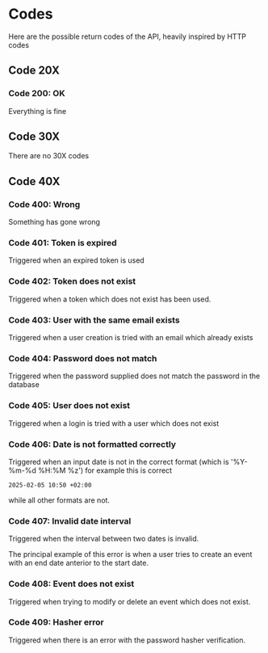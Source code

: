 # Codes
Here are the possible return codes of the API, heavily inspired by HTTP codes

## Code 20X
### Code 200: OK
Everything is fine

## Code 30X
There are no 30X codes

## Code 40X
### Code 400: Wrong
Something has gone wrong

### Code 401: Token is expired
Triggered when an expired token is used

### Code 402: Token does not exist
Triggered when a token which does not exist has been used.

### Code 403: User with the same email exists
Triggered when a user creation is tried with an email which already exists

### Code 404: Password does not match
Triggered when the password supplied does not match the password in the database

### Code 405: User does not exist
Triggered when a login is tried with a user which does not exist

### Code 406: Date is not formatted correctly
Triggered when an input date is not in the correct format (which is '%Y-%m-%d %H:%M %z')
for example this is correct

```
2025-02-05 10:50 +02:00
```

while all other formats are not.

### Code 407: Invalid date interval
Triggered when the interval between two dates is invalid.

The principal example of this error is when a user tries to create an event with
an end date anterior to the start date.

### Code 408: Event does not exist
Triggered when trying to modify or delete an event which does not exist.

### Code 409: Hasher error
Triggered when there is an error with the password hasher verification.
